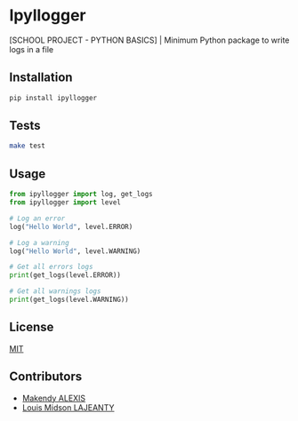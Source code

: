 # Ipyllogger
[SCHOOL PROJECT - PYTHON BASICS] | Minimum Python package to write logs in a file

## Installation

```bash
pip install ipyllogger
```

## Tests

```bash
make test
```

## Usage

```python
from ipyllogger import log, get_logs
from ipyllogger import level

# Log an error
log("Hello World", level.ERROR)

# Log a warning
log("Hello World", level.WARNING)

# Get all errors logs
print(get_logs(level.ERROR))

# Get all warnings logs
print(get_logs(level.WARNING))

```

## License
[MIT](https://choosealicense.com/licenses/mit/)

## Contributors
- [Makendy ALEXIS](https://github.com/RagnarBob)
- [Louis Midson LAJEANTY](https://github.com/midsonlajeanty)

